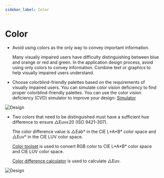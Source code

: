 ```yaml
---
sidebar_label: Color
---
```


# Color

- Avoid using colors as the only way to convey important information.

    Many visually impaired users have difficulty distinguishing between blue and orange or red and green. In the application design process, avoid using only colors to convey information. Combine text or graphics to help visually impaired users understand.

- Choose colorblind-friendly palettes based on the requirements of visually impaired users. You can simulate color vision deficiency to find proper colorblind-friendly palettes. You can use the color vision deficiency (CVD) simulator to improve your design: [Simulator](https://www.colorhexa.com/d14221)

![Design](/img/design/3bf292eb0e6389150a27e7f80e9f6d9c.png)

- Two colors that need to be distinguished must have a sufficient hue difference to ensure △Euv≥20 (ISO 9421-307).

    The color difference value is △Eab\* in the CIE L\*A\*B\* color space and △Euv\* in the CIE LUV color space.

    [Color toolset](https://www.colortell.com/colortool) is used to convert RGB color to CIE L\*A\*B\* color space and CIE LUV color space.

    [Color difference calculator](https://m.qtccolor.com/tool/colorde.aspx) is used to calculate △Euv.

![Design](/img/design/d558d054b485affa60a96baca7c1b7df.png)

